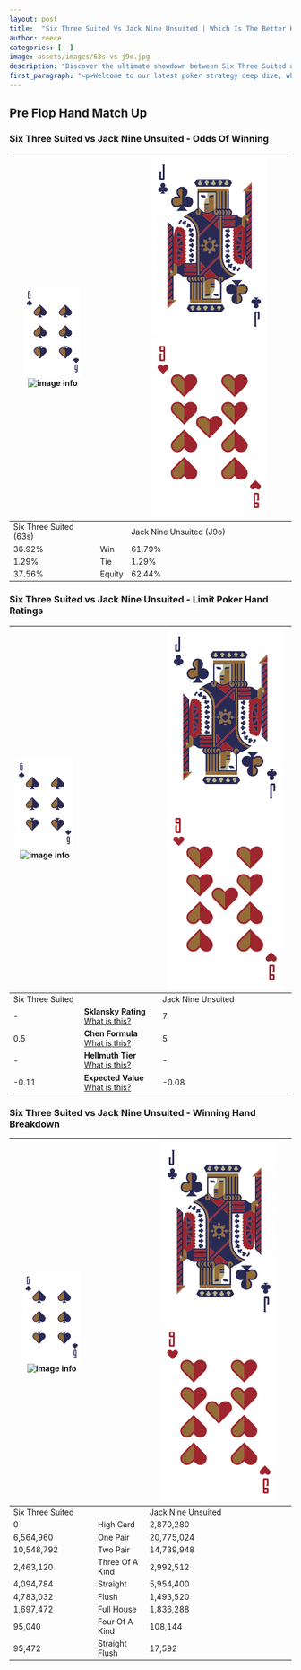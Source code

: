 ```yaml
---
layout: post
title:  "Six Three Suited Vs Jack Nine Unsuited | Which Is The Better Hand In Poker? A Complete Guide"
author: reece
categories: [  ]
image: assets/images/63s-vs-j9o.jpg
description: "Discover the ultimate showdown between Six Three Suited and Jack Nine Unsuited in poker! Uncover the odds, strategies, and scenarios where one hand triumphs over the other. Get ready to up your poker game with this thrilling analysis."
first_paragraph: "<p>Welcome to our latest poker strategy deep dive, where we're pitting two distinct hands against each other in a high-stakes showdown: Six Three Suited vs Jack Nine Unsuited.</p><p>In the dynamic world of poker, every decision counts, and knowing which hand holds the upper hand is key to your success at the table.</p><p>In this article, we'll dissect these two hands, explore the scenarios where one dominates the other, and equip you with the knowledge to make strategic choices that can tip the odds in your favor.</p><p>Get ready to unravel the intriguing dynamics of these poker hands and elevate your game to new heights.</p>"
---
```




[comment]: # (sp0)

## Pre Flop Hand Match Up

<div class="table hand-ratings" markdown="1"> 



### Six Three Suited vs Jack Nine Unsuited - Odds Of Winning


    
| ![image info](assets/images/hand1/6.png) ![image info](assets/images/hand1/3s.png) |  | ![image info](assets/images/hand2/J.png) ![image info](assets/images/hand2/9o.png) |
| -------- | -------- | -------- |
| Six Three Suited (63s) |  | Jack Nine Unsuited (J9o) |
| 36.92% | Win | 61.79% |
| 1.29% | Tie | 1.29% |
| 37.56% | Equity | 62.44% |




[comment]: # (sp1)



### Six Three Suited vs Jack Nine Unsuited - Limit Poker Hand Ratings


    
| ![image info](assets/images/hand1/6.png) ![image info](assets/images/hand1/3s.png) |  | ![image info](assets/images/hand2/J.png) ![image info](assets/images/hand2/9o.png) |
| -------- | -------- | -------- |
| Six Three Suited |  | Jack Nine Unsuited |
| - | **Sklansky Rating** [What is this?](/sklansky-rating-explained) | 7 |
| 0.5 | **Chen Formula** [What is this?](/chen-formula-explained) | 5 |
| - | **Hellmuth Tier** [What is this?](/Hellmuth-tier-explained) | - |
| -0.11 | **Expected Value** [What is this?](/expected-value-explained) | -0.08 |




[comment]: # (sp2)



### Six Three Suited vs Jack Nine Unsuited - Winning Hand Breakdown


    
| ![image info](assets/images/hand1/6.png) ![image info](assets/images/hand1/3s.png) |  | ![image info](assets/images/hand2/J.png) ![image info](assets/images/hand2/9o.png) |
| -------- | -------- | -------- |
| Six Three Suited |  | Jack Nine Unsuited |
| 0 | High Card | 2,870,280 |
| 6,564,960 | One Pair | 20,775,024 |
| 10,548,792 | Two Pair | 14,739,948 |
| 2,463,120 | Three Of A Kind | 2,992,512 |
| 4,094,784 | Straight | 5,954,400 |
| 4,783,032 | Flush | 1,493,520 |
| 1,697,472 | Full House | 1,836,288 |
| 95,040 | Four Of A Kind | 108,144 |
| 95,472 | Straight Flush | 17,592 |




[comment]: # (sp3)



</div>

[comment]: # (sp4)



[comment]: # (sp5)

